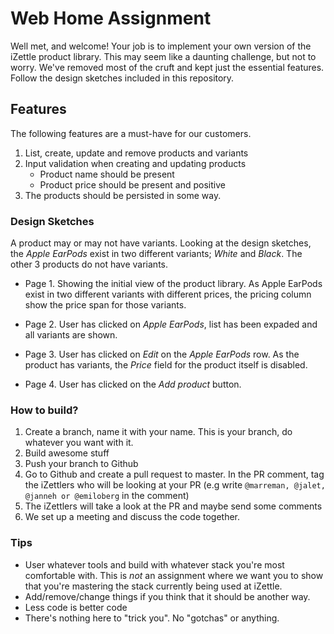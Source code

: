 # Web Home Assignment

Well met, and welcome! Your job is to implement your own version of the iZettle product library. This may seem like a daunting challenge, but not to worry. We've removed most of the cruft and kept just the essential features. Follow the design sketches included in this repository.

## Features
The following features are a must-have for our customers.

1. List, create, update and remove products and variants
2. Input validation when creating and updating products
    - Product name should be present
    - Product price should be present and positive
3. The products should be persisted in some way.

### Design Sketches

A product may or may not have variants. Looking at the design sketches, the _Apple EarPods_ exist in two different variants; _White_ and _Black_. The other 3 products do not have variants.

* Page 1. Showing the initial view of the product library. As Apple EarPods exist in two different variants with different prices, the pricing column show the price span for those variants.

* Page 2. User has clicked on _Apple EarPods_, list has been expaded and all variants are shown.

* Page 3. User has clicked on _Edit_ on the _Apple EarPods_ row. As the product has variants, the _Price_ field for the product itself is disabled.

* Page 4. User has clicked on the _Add product_ button.

### How to build?

1. Create a branch, name it with your name. This is your branch, do whatever you want with it.
2. Build awesome stuff
3. Push your branch to Github
4. Go to Github and create a pull request to master. In the PR comment, tag the iZettlers who will be looking at your PR (e.g write `@marreman, @jalet, @janneh or @emiloberg` in the comment)
5. The iZettlers will take a look at the PR and maybe send some comments
6. We set up a meeting and discuss the code together.

### Tips

* User whatever tools and build with whatever stack you're most comfortable with. This is _not_ an assignment where we want you to show that you're mastering the stack currently being used at iZettle.
* Add/remove/change things if you think that it should be another way.
* Less code is better code
* There's nothing here to "trick you". No "gotchas" or anything.
